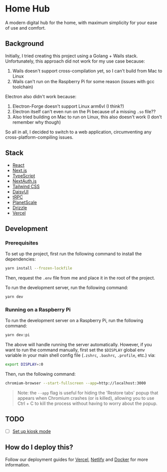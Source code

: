 # Home Hub

A modern digital hub for the home, with maximum simplicity for your ease of use and comfort.

## Background

Initially, I tried creating this project using a Golang + Wails stack. Unfortunately, this approach did not work for my use case because:

1. Wails doesn't support cross-compilation yet, so I can't build from Mac to Linux
2. Wails can't run on the Raspberry Pi for some reason (issues with gcc toolchain)

Electron also didn't work because:

1. Electron-Forge doesn't support Linux arm6vl (I think?)
2. Electron itself can't even run on the Pi because of a missing `.so` file??
3. Also tried building on Mac to run on Linux, this also doesn't work (I don't remember why though)

So all in all, I decided to switch to a web application, circumventing any cross-platform-compiling issues.

## Stack

- [React](https://reactjs.org/)
- [Next.js](https://nextjs.org/)
- [TypeScript](https://www.typescriptlang.org/)
- [NextAuth.js](https://next-auth.js.org/)
- [Tailwind CSS](https://tailwindcss.com/)
- [DaisyUI](https://daisyui.com/)
- [tRPC](https://trpc.io/)
- [PlanetScale](https://planetscale.com/)
- [Drizzle](https://drizzle.studio/)
- [Vercel](https://vercel.com/)

## Development

### Prerequisites

To set up the project, first run the following command to install the dependencies:

```zsh
yarn install --frozen-lockfile
```

Then, request the `.env` file from me and place it in the root of the project.

To run the development server, run the following command:

```zsh
yarn dev
```

### Running on a Raspberry Pi

To run the development server on a Raspberry Pi, run the following command:

```zsh
yarn dev:pi
```

The above will handle running the server automatically. However, if you want to run the command manually, first set the `$DISPLAY` global env variable in your main shell config file (`.zshrc`, `.bashrc`, `.profile`, etc.) via:

```bash
export DISPLAY=:0
```

Then, run the following command:

```zsh
chromium-browser --start-fullscreen --app=http://localhost:3000
```

> Note: the `--app` flag is useful for hiding the 'Restore tabs' popup that appears when Chromium crashes (or is killed),
> allowing you to use Ctrl + C to kill the process without having to worry about the popup.

## TODO

- [ ] [Set up kiosk mode](https://www.raspberrypi.com/tutorials/how-to-use-a-raspberry-pi-in-kiosk-mode/)

## How do I deploy this?

Follow our deployment guides for [Vercel](https://create.t3.gg/en/deployment/vercel), [Netlify](https://create.t3.gg/en/deployment/netlify) and [Docker](https://create.t3.gg/en/deployment/docker) for more information.
